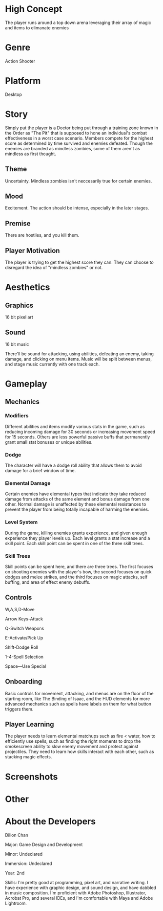 # High Concept
The player runs around a top down arena leveraging their array of
magic and items to elimanate enemies
# Genre
Action Shooter
# Platform
Desktop
# Story
Simply put the player is a Doctor being put through a training zone known in the Order as "The Pit"
that is supposed to hone an individual's combat effectiveness in a worst case scenario. Members compete
for the highest score as determined by time survived and enemies defeated. Though the enemies are branded
as mindless zombies, some of them aren't as mindless as first thought.
## Theme
Uncertainty. Mindless zombies isn't neccesarily true for certain enemies.
## Mood
Excitement. The action should be intense, especially in the later stages.
## Premise
There are hostiles, and you kill them. 
## Player Motivation
The player is trying to get the highest score they can. They can choose to disregard the idea of
"mindless zombies" or not.
# Aesthetics
## Graphics
16 bit pixel art
## Sound
16 bit music

There'll be sound for attacking, using abilities, defeating an enemy, taking
damage, and clicking on menu items. Music will be split between menus, and stage music
currently with one track each.
# Gameplay
## Mechanics
### Modifiers
Different abilities and items modify various stats in the game,
such as reducing incoming damage for 30 seconds or increasing movement
speed for 15 seconds. Others are less powerful passive buffs that
permanently grant small stat bonuses or unique abilities.
### Dodge
The character will have a dodge roll ability that allows them to avoid 
damage for a brief window of time.
### Elemental Damage
Certain enemies have elemental types that indicate they take reduced damage
from attacks of the same element and bonus damage from one other. Normal damage
is unaffected by these elemental resistances to prevent the player from being
totally incapable of harming the enemies.
### Level System
During the game, killing enemies grants experience, and given enough experience
they player levels up. Each level grants a stat increase and a skill point. Each
skill point can be spent in one of the three skill trees.
### Skill Trees
Skill points can be spent here, and there are three trees. The first focuses on 
shooting enemies with the player's bow, the second focuses on quick dodges and melee
strikes, and the third focuses on magic attacks, self buffing, and area of effect 
enemy debuffs.
## Controls
W,A,S,D-Move

Arrow Keys-Attack

Q-Switch Weapons

E-Activate/Pick Up

Shift-Dodge Roll

1-4-Spell Selection

Space—Use Special
## Onboarding
Basic controls for movement, attacking, and menus are on the floor of the starting room,
like The Binding of Isaac, and the HUD elements for more advanced mechanics such as spells
have labels on them for what button triggers them. 
## Player Learning
The player needs to learn elemental matchups such as fire < water, how to efficiently use spells, 
such as finding the right moments to drop the smokescreen ability to slow enemy movement and protect
against projectiles. They need to learn how skills interact with each other, such as stacking magic effects.
# Screenshots
# Other
# About the Developers
Dillon Chan

Major: Game Design and Development

Minor: Undeclared

Immersion: Undeclared

Year: 2nd

Skills: I'm pretty good at programming, pixel art, and narrative writing. I have experience
with graphic design, and sound design, and have dabbled in music composition.
I'm proficient with Adobe Photoshop, Illustrator, Acrobat Pro, and several IDEs,
and I'm comfortable with Maya and Adobe Lightroom.

